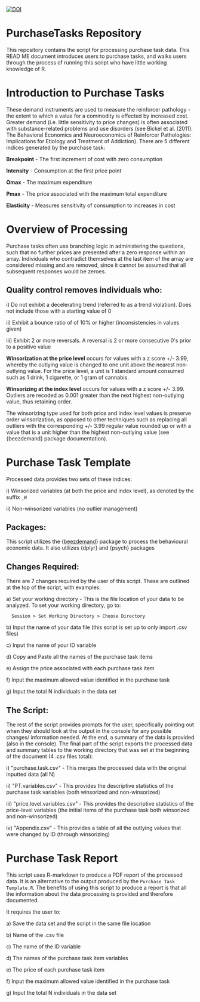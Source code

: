 [![DOI](https://zenodo.org/badge/305256955.svg)](https://zenodo.org/badge/latestdoi/305256955)

# PurchaseTasks Repository 
This repository contains the script for processing purchase task data. This READ ME document introduces users to purchase tasks, and walks users through the process of running this script who have little working knowledge of R.

# Introduction to Purchase Tasks

These demand instruments are used to measure the reinforcer pathology - the extent to which a value for a commodity is effected by increased cost. Greater demand (i.e. little sensitivity to price changes) is often associated with substance-related problems and use disorders (see Bickel et al. (2011). The Behavioral Economics and Neuroeconomics of Reinforcer Pathologies: Implications for Etiology and Treatment of Addiction). There are 5 different indices generated by the purchase task:

**Breakpoint** - The first increment of cost with zero consumption

**Intensity** - Consumption at the first price point

**Omax** - The maximum expenditure

**Pmax** - The price associated with the maximum total expenditure

**Elasticity** - Measures sensitivity of consumption to increases in cost


# Overview of Processing

Purchase tasks often use branching logic in administering the questions, such that no further prices are presented after a zero response within an array. Individuals who contradict themselves at the last item of the array are considered missing and are removed, since it cannot be assumed that all subsequent responses would be zeroes.

## Quality control removes individuals who:

i) Do not exhibit a decelerating trend (referred to as a trend violation). Does not include those with a starting value of 0

ii) Exhibit a bounce ratio of of 10% or higher (inconsistencies in values given)

iii) Exhibit 2 or more reversals. A reversal is 2 or more consecutive 0's prior to a positive value


**Winsorization at the price level** occurs for values with a z score +/- 3.99, whereby the outlying value is changed to one unit above the nearest non-outlying value. For the price level, a unit is 1 standard amount consumed such as 1 drink, 1 cigarette, or 1 gram of cannabis.

**Winsorizing at the index level** occurs for values with a z score +/- 3.99. Outliers are recoded as 0.001 greater than the next highest non-outlying value, thus retaining order.

The winsorizing type used for both price and index level values is preserve order winsorization, as opposed to other techniques such as replacing all outliers with the corresponding +/- 3.99 regular value rounded up or with a value that is a unit higher than the highest non-outlying value (see {beezdemand} package documentation).

# Purchase Task Template

Processed data provides two sets of these indices:

i) Winsorized variables (at both the price and index level), as denoted by the suffix `_W`

ii) Non-winsorized variables (no outlier management)


## Packages:

This script utilizes the {[beezdemand](https://github.com/brentkaplan/beezdemand)} package to process the behavioural economic data. It also utilizes {dplyr} and {psych} packages

## Changes Required:

There are 7 changes required by the user of this script. These are outlined at the top of the script, with examples:

a) Set your working directory - This is the file location of your data to be analyzed. To set your working directory, go to:

      Session > Set Working Directory > Choose Directory
 
b) Input the name of your data file (this script is set up to only import .csv files)

c) Input the name of your ID variable

d) Copy and Paste all the names of the purchase task items

e) Assign the price associated with each purchase task item

f) Input the maximum allowed value identified in the purchase task

g) Input the total N individuals in the data set


## The Script:

The rest of the script provides prompts for the user, specifically pointing out when they should look at the output in the console for any possible changes/ information needed. At the end, a summary of the data is provided (also in the console). The final part of the script exports the processed data and summary tables to the working directory that was set at the beginning of the document (4 .csv files total):

i) "purchase.task.csv" - This merges the processed data with the original inputted data (all N)

ii) "PT.variables.csv" - This provides the descriptive statistics of the purchase task variables (both winsorized and non-winsorized)

iii) "price.level.variables.csv" - This provides the descriptive statistics of the price-level variables (the initial items of the purchase task both winsorized and non-winsorized)

iv) "Appendix.csv" - This provides a table of all the outlying values that were changed by ID (through winsorizing)

# Purchase Task Report

This script uses R-markdown to produce a PDF report of the processed data. It is an alternative to the output produced by the `Purchase Task Template.R`. The benefits of using this script to produce a report is that all the information about the data processing is provided and therefore documented.

It requires the user to:

a) Save the data set and the script in the same file location

b) Name of the .csv file

c) The name of the ID variable

d) The names of the purchase task item variables

e) The price of each purchase task item

f) Input the maximum allowed value identified in the purchase task

g) Input the total N individuals in the data set
